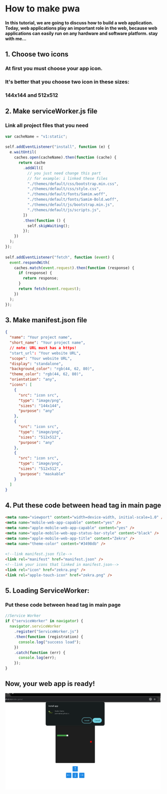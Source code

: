 # How to make pwa

#### In this tutorial, we are going to discuss how to build a web application. Today, web applications play an important role in the web, because web applications can easily run on any hardware and software platform. stay with me...

## 1. Choose two icons

### At first you must choose your app icon.

### It's better that you choose two icon in these sizes:

### 144x144 and 512x512

## 2. Make serviceWorker.js file

### Link all project files that you need

```js
var cacheName = "v1:static";

self.addEventListener("install", function (e) {
  e.waitUntil(
    caches.open(cacheName).then(function (cache) {
      return cache
        .addAll([
          // you just need change this part
          // for example: i linked these files
          "./themes/default/css/bootstrap.min.css",
          "./themes/default/css/style.css",
          "./themes/default/fonts/Samim.woff",
          "./themes/default/fonts/Samim-Bold.woff",
          "./themes/default/js/bootstrap.min.js",
          "./themes/default/js/scripts.js",
        ])
        .then(function () {
          self.skipWaiting();
        });
    })
  );
});

self.addEventListener("fetch", function (event) {
  event.respondWith(
    caches.match(event.request).then(function (response) {
      if (response) {
        return response;
      }
      return fetch(event.request);
    })
  );
});
```

## 3. Make manifest.json file

```json
{
  "name": "Your project name",
  "short_name": "Your project name",
  // note: URL must has a https!
  "start_url": "Your website URL",
  "scope": "Your website URL",
  "display": "standalone",
  "background_color": "rgb(44, 62, 80)",
  "theme_color": "rgb(44, 62, 80)",
  "orientation": "any",
  "icons": [
    {
      "src": "icon src",
      "type": "image/png",
      "sizes": "144x144",
      "purpose": "any"
    },
    {
      "src": "icon src",
      "type": "image/png",
      "sizes": "512x512",
      "purpose": "any"
    },
    {
      "src": "icon src",
      "type": "image/png",
      "sizes": "512x512",
      "purpose": "maskable"
    }
  ]
}
```

## 4. Put these code between head tag in main page

```html
<meta name="viewport" content="width=device-width, initial-scale=1.0" />
<meta name="mobile-web-app-capable" content="yes" />
<meta name="apple-mobile-web-app-capable" content="yes" />
<meta name="apple-mobile-web-app-status-bar-style" content="black" />
<meta name="apple-mobile-web-app-title" content="Zekra" />
<meta name="theme-color" content="#3498db" />

<!--link manifest.json file-->
<link rel="manifest" href="manifest.json" />
<!--link your icons that linked in manifest.json-->
<link rel="icon" href="zekra.png" />
<link rel="apple-touch-icon" href="zekra.png" />
```

## 5. Loading ServiceWorker:

### Put these code between head tag in main page

```js
//Service Worker
if ("serviceWorker" in navigator) {
  navigator.serviceWorker
    .register("ServiceWorker.js")
    .then(function (registration) {
      console.log("success load");
    })
    .catch(function (err) {
      console.log(err);
    });
}
```

## Now, your web app is ready!

<img src="./screenshot.png" width="500">
